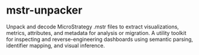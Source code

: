 # mstr-unpacker
Unpack and decode MicroStrategy .mstr files to extract visualizations, metrics, attributes, and metadata for analysis or migration. A utility toolkit for inspecting and reverse-engineering dashboards using semantic parsing, identifier mapping, and visual inference.
